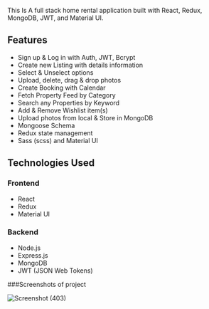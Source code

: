 This Is A full stack home rental application built with React, Redux, MongoDB, JWT, and Material UI.

## Features

- Sign up & Log in with Auth, JWT, Bcrypt
- Create new Listing with details information
- Select & Unselect options
- Upload, delete, drag & drop photos
- Create Booking with Calendar
- Fetch Property Feed by Category
- Search any Properties by Keyword
- Add & Remove Wishlist item(s)
- Upload photos from local & Store in MongoDB
- Mongoose Schema
- Redux state management
- Sass (scss) and Material UI

## Technologies Used

### Frontend

- React
- Redux
- Material UI

### Backend

- Node.js
- Express.js
- MongoDB
- JWT (JSON Web Tokens)

###Screenshots of project

![Screenshot (403)](https://github.com/parag7923/dream_nest/assets/107569817/c668637f-417c-4995-a7d2-eaa282832b52)

